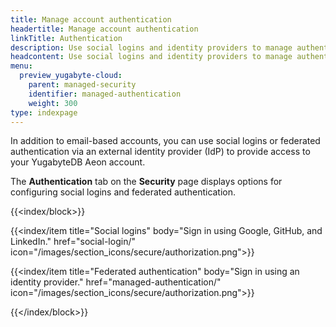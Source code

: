 ```yaml
---
title: Manage account authentication
headertitle: Manage account authentication
linkTitle: Authentication
description: Use social logins and identity providers to manage authentication.
headcontent: Use social logins and identity providers to manage authentication
menu:
  preview_yugabyte-cloud:
    parent: managed-security
    identifier: managed-authentication
    weight: 300
type: indexpage
---
```


In addition to email-based accounts, you can use social logins or federated authentication via an external identity provider (IdP) to provide access to your YugabyteDB Aeon account.

The **Authentication** tab on the **Security** page displays options for configuring social logins and federated authentication.

{{<index/block>}}

  {{<index/item
    title="Social logins"
    body="Sign in using Google, GitHub, and LinkedIn."
    href="social-login/"
    icon="/images/section_icons/secure/authorization.png">}}

  {{<index/item
    title="Federated authentication"
    body="Sign in using an identity provider."
    href="managed-authentication/"
    icon="/images/section_icons/secure/authorization.png">}}

{{</index/block>}}
